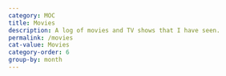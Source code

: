 ```yaml
---
category: MOC
title: Movies
description: A log of movies and TV shows that I have seen.
permalink: /movies
cat-value: Movies
category-order: 6
group-by: month
---
```

